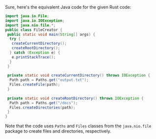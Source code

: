 Sure, here's the equivalent Java code for the given Rust code:
```java
import java.io.File;
import java.io.IOException;
import java.nio.file.*;
public class FileCreator {
 public static void main(String[] args) {
  try {
   createCurrentDirectory();
   createRootDirectory();
  } catch (Exception e) {
   e.printStackTrace();
  }
 }
 
 private static void createCurrentDirectory() throws IOException {
  Path path = Paths.get("output.txt");
  Files.createFile(path);
 }
 
 private static void createRootDirectory() throws IOException {
  Path path = Paths.get("/docs");
  Files.createDirectories(path);
 }
}
```
Note that the code uses `Paths` and `Files` classes from the `java.nio.file` package to create files and directories, respectively.

